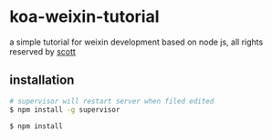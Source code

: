 # koa-weixin-tutorial
a simple tutorial for weixin development based on node js, all rights reserved by [scott](www.imooc.com)


## installation

```bash
# supervisor will restart server when filed edited
$ npm install -g supervisor

$ npm install
```
